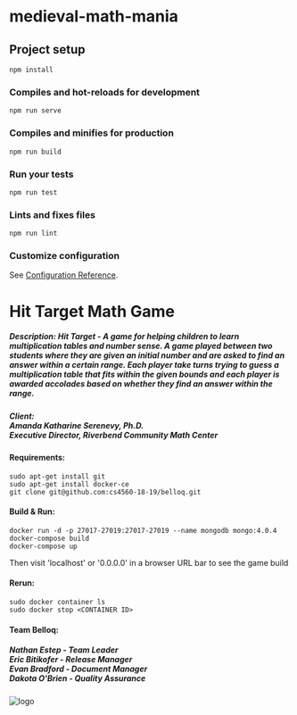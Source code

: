# medieval-math-mania

## Project setup
```
npm install
```

### Compiles and hot-reloads for development
```
npm run serve
```

### Compiles and minifies for production
```
npm run build
```

### Run your tests
```
npm run test
```

### Lints and fixes files
```
npm run lint
```

### Customize configuration
See [Configuration Reference](https://cli.vuejs.org/config/).



# Hit Target Math Game

##### Description: Hit Target - A game for helping children to learn multiplication tables and number sense. A game played between two students where they are given an initial number and are asked to find an answer within a certain range. Each player take turns trying to guess a multiplication table that fits within the given bounds and each player is awarded accolades based on whether they find an answer within the range.

##### Client:</br>Amanda Katharine Serenevy, Ph.D.</br>Executive Director, Riverbend Community Math Center  

#### Requirements:

    sudo apt-get install git
    sudo apt-get install docker-ce
    git clone git@github.com:cs4560-18-19/belloq.git

#### Build & Run:

    docker run -d -p 27017-27019:27017-27019 --name mongodb mongo:4.0.4
    docker-compose build
    docker-compose up

Then visit 'localhost' or '0.0.0.0' in a browser URL bar to see the game build

#### Rerun:

    sudo docker container ls
    sudo docker stop <CONTAINER ID>

#### Team Belloq:  
##### Nathan Estep - Team Leader</br>Eric Bitikofer - Release Manager</br>Evan Bradford - Document Manager</br>Dakota O'Brien - Quality Assurance
![logo](https://github.com/cs4560-18-19/belloq/blob/master/belloq-door.jpg)
